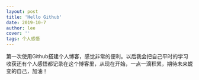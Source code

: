 ```yaml
---
layout: post
title: 'Hello Github'
date: 2019-10-7
author: lee
cover: ''
tags: 个人感悟
---
```


第一次使用Github搭建个人博客，感觉非常的便利。以后我会把自己平时的学习收获还有个人感悟都记录在这个博客里，从现在开始，一点一滴积累，期待未来蜕变的自己，加油！

